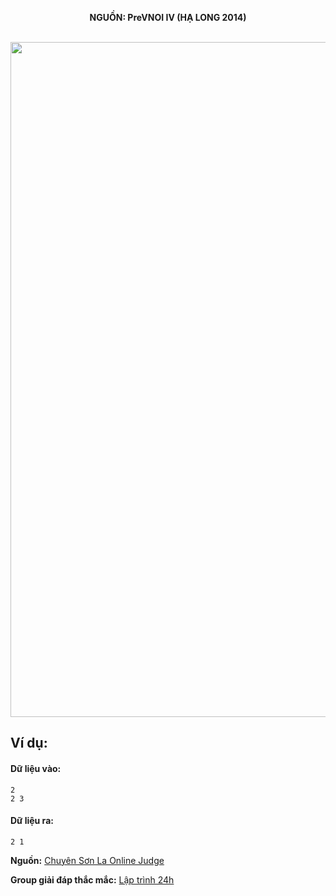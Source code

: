 **<center>NGUỒN: PreVNOI IV (HẠ LONG 2014)</center>**
<br>

<img src="/images/problems/1059/P.svg" width=1080px>

## Ví dụ:
#### Dữ liệu vào:
```
2
2 3
```

#### Dữ liệu ra:
```
2 1
```
**Nguồn:** [Chuyên Sơn La Online Judge](http://csloj.ddns.net/)

**Group giải đáp thắc mắc:** [Lập trình 24h](https://www.facebook.com/groups/1386904321519984)